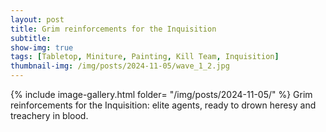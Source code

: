 ```yaml
---
layout: post
title: Grim reinforcements for the Inquisition
subtitle:
show-img: true
tags: [Tabletop, Miniture, Painting, Kill Team, Inquisition]
thumbnail-img: /img/posts/2024-11-05/wave_1_2.jpg
---
```


{% include image-gallery.html folder= "/img/posts/2024-11-05/" %}
Grim reinforcements for the Inquisition: elite agents, ready to drown heresy and treachery in blood.
